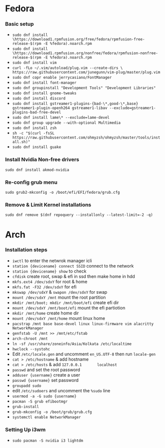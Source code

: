 # Fedora
### Basic setup
  - `sudo dnf install \https://download1.rpmfusion.org/free/fedora/rpmfusion-free-release-$(rpm -E %fedora).noarch.rpm`
  - `sudo dnf install \https://download1.rpmfusion.org/nonfree/fedora/rpmfusion-nonfree-release-$(rpm -E %fedora).noarch.rpm`
  - `sudo dnf install vim`
  - `curl -fLo ~/.vim/autoload/plug.vim --create-dirs \
    https://raw.githubusercontent.com/junegunn/vim-plug/master/plug.vim`
  - `sudo dnf copr enable jerrycasiano/FontManager`
  - `sudo dnf install font-manager`
  - `sudo dnf groupinstall "Development Tools" "Development Libraries"`
  - `sudo dnf install gnome-tweaks`
  - `sudo dnf install discord`
  - `sudo dnf install gstreamer1-plugins-{bad-\*,good-\*,base} gstreamer1-plugin-openh264 gstreamer1-libav --exclude=gstreamer1-plugins-bad-free-devel`
  - `sudo dnf install lame\* --exclude=lame-devel`
  - `sudo dnf group upgrade --with-optional Multimedia`
  - `sudo dnf install zsh`
  - `sh -c "$(curl -fsSL https://raw.githubusercontent.com/ohmyzsh/ohmyzsh/master/tools/install.sh)"`
  - `sudo dnf install guake`
  
### Install Nvidia Non-free drivers
  `sudo dnf install akmod-nvidia`
  
### Re-config grub menu
  `sudo grub2-mkconfig -o /boot/efi/EFI/fedora/grub.cfg`
  
### Remove & Limit Kernel installations
  `sudo dnf remove $(dnf repoquery --installonly --latest-limit=-2 -q)`

# Arch
### Installation steps
  - `iwctl` to enter the netwrok manager icli
  - `station {devicename} connect SSID` connect to the network
  - `station {devicename} show` to check
  - `cfdisk` create root, swap & efi in ssd then make home in hdd
  - `mkfs.ext4 /dev/sdxY` for root & home
  - `mkfs.fat -F32 /dev/sdxY` for efi 
  - `mkswap /dev/sdxY` & `swapon /dev/sdxY` for swap
  - `mount /dev/sdxY /mnt` mount the root partition
  - `mkdir /mnt/boot; mkdir /mnt/boot/efi` create efi dir
  - `mount /dev/sdxY /mnt/boot/efi` mount the efi partiotion
  - `mkdir /mnt/home` create home dir 
  - `mount /dev/sdxY /mnt/home` mount linux home
  - `pacstrap /mnt base base-devel linux linux-firmware vim alacritty NetworkManager`
  - `genfstab -U /mnt >> /mnt/etc/fstab`
  - `arch-chroot /mnt`
  - `ln -sf /usr/share/zoneinfo/Asia/Kolkata /etc/localtime`
  - `hwclock --systohc`
  -  Edit `/etc/locale.gen` and uncomment `en_US.UTF-8` then run `locale-gen`
  - `cat > /etc/hostname` & add hostname
  - `cat > /etc/hosts` & add `127.0.0.1       localhost`
  - `passwd` and set the root password
  - `adduser {username}` create a user
  - `passwd {username}` set password 
  - `groupadd sudo`
  -  edit `/etc/sudoers` and uncomment the `%sudo` line 
  - `usermod -a -G sudo {username}`
  - `pacman -S grub efibootmgr`
  - `grub-install`
  - `grub-mkconfig -o /boot/grub/grub.cfg`
  - `systemctl enable NetworkManager`

### Setting Up i3wm
  - `sudo pacman -S nvidia i3 lightdm`
